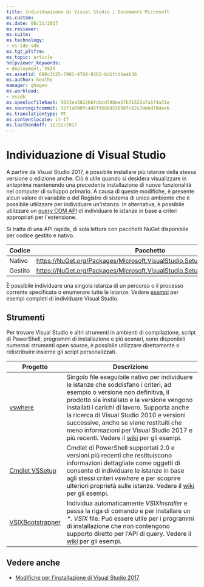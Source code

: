 ```yaml
---
title: Individuazione di Visual Studio | Documenti Microsoft
ms.custom: 
ms.date: 08/21/2017
ms.reviewer: 
ms.suite: 
ms.technology:
- vs-ide-sdk
ms.tgt_pltfrm: 
ms.topic: article
helpviewer_keywords:
- deployment, VSIX
ms.assetid: 680c3b25-7901-4768-8363-6d1fcd1ea636
ms.author: heaths
manager: ghogen
ms.workload:
- vssdk
ms.openlocfilehash: 5623ea382266fdbcd59bbe57b71522a7a1f4a31e
ms.sourcegitcommit: 32f1a690fc445f9586d53698fc82c7debd784eeb
ms.translationtype: MT
ms.contentlocale: it-IT
ms.lasthandoff: 12/22/2017
---
```

# <a name="locating-visual-studio"></a>Individuazione di Visual Studio

A partire da Visual Studio 2017, è possibile installare più istanze della stessa versione o edizione anche. Ciò è utile quando si desidera visualizzare in anteprima mantenendo una precedente installazione di nuove funzionalità nel computer di sviluppo primario. A causa di queste modifiche, è presente alcun valore di variabile o del Registro di sistema di unico ambiente che è possibile utilizzare per individuare un'istanza. In alternativa, è possibile utilizzare un [query COM API](https://msdn.microsoft.com/library/microsoft.visualstudio.setup.configuration.aspx) di individuare le istanze in base a criteri appropriati per l'estensione.

Si tratta di una API rapida, di sola lettura con pacchetti NuGet disponibile per codice gestito e nativo.

| Codice | Pacchetto |
| ---- | --- |
| Nativo | https://NuGet.org/Packages/Microsoft.VisualStudio.Setup.Configuration.native |
| Gestito | https://NuGet.org/Packages/Microsoft.VisualStudio.Setup.Configuration.Interop |

È possibile individuare una singola istanza di un percorso o il processo corrente specificata o enumerare tutte le istanze. Vedere [esempi](https://github.com/Microsoft/vs-setup-samples) per esempi completi di individuare Visual Studio.

## <a name="tools"></a>Strumenti

Per trovare Visual Studio e altri strumenti in ambienti di compilazione, script di PowerShell, programmi di installazione e più scenari, sono disponibili numerosi strumenti open source, è possibile utilizzare direttamente o ridistribuire insieme gli script personalizzati.

| Progetto | Descrizione |
| ------- | ----------- |
| [vswhere](https://github.com/Microsoft/vswhere) | Singolo file eseguibile nativo per individuare le istanze che soddisfano i criteri, ad esempio o versione non definitiva, il prodotto sia installato e la versione vengono installati i carichi di lavoro. Supporta anche la ricerca di Visual Studio 2010 e versioni successive, anche se viene restituiti che meno informazioni per Visual Studio 2017 e più recenti. Vedere il [wiki](https://github.com/Microsoft/vswhere/wiki) per gli esempi. |
| [Cmdlet VSSetup](https://github.com/Microsoft/vssetup.powershell) | Cmdlet di PowerShell supportati 2.0 e versioni più recenti che restituiscono informazioni dettagliate come oggetti di consente di individuare le istanze in base agli stessi criteri _vswhere_ e per scoprire ulteriori proprietà sulle istanze. Vedere il [wiki](https://github.com/Microsoft/vssetup.powershell/wiki) per gli esempi. |
| [VSIXBootstrapper](https://github.com/Microsoft/vsixbootstrapper) | Individua automaticamente _VSIXInstaller_ e passa la riga di comando e per installare un _*. VSIX_ file. Può essere utile per i programmi di installazione che non contengono supporto diretto per l'API di query. Vedere il [wiki](https://github.com/Microsoft/vsixbootstrapper/wiki) per gli esempi. |

## <a name="see-also"></a>Vedere anche

* [Modifiche per l'installazione di Visual Studio 2017](https://blogs.msdn.microsoft.com/heaths/2016/09/15/changes-to-visual-studio-15-setup)
